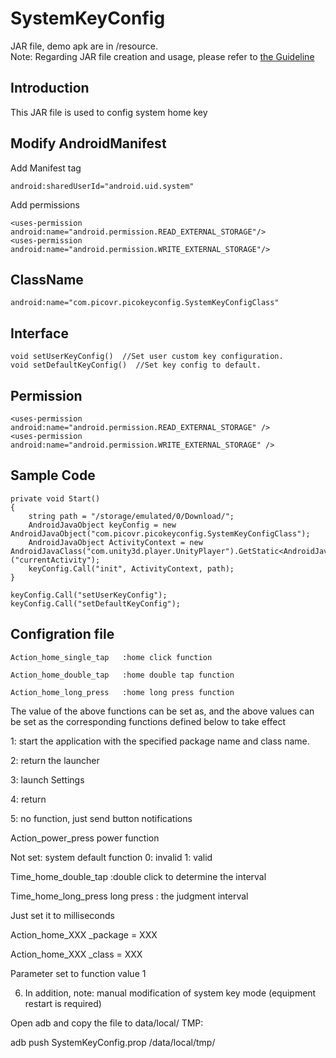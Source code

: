 # SystemKeyConfig 

JAR file, demo apk are in /resource.    
Note: Regarding JAR file creation and usage, please refer to [the Guideline](http://static.appstore.picovr.com/docs/JarUnity/index.html)

## Introduction
This JAR file is used to config system home key

## Modify AndroidManifest
Add Manifest tag
```
android:sharedUserId="android.uid.system"
``` 

Add permissions
```
<uses-permission android:name="android.permission.READ_EXTERNAL_STORAGE"/>
<uses-permission android:name="android.permission.WRITE_EXTERNAL_STORAGE"/>
```

## ClassName
```
android:name="com.picovr.picokeyconfig.SystemKeyConfigClass"
``` 

## Interface
```
void setUserKeyConfig()  //Set user custom key configuration.
void setDefaultKeyConfig()  //Set key config to default.
```

## Permission
```
<uses-permission android:name="android.permission.READ_EXTERNAL_STORAGE" />
<uses-permission android:name="android.permission.WRITE_EXTERNAL_STORAGE" />
```

## Sample Code
```
private void Start()
{
	string path = "/storage/emulated/0/Download/";
	AndroidJavaObject keyConfig = new AndroidJavaObject("com.picovr.picokeyconfig.SystemKeyConfigClass");
	AndroidJavaObject ActivityContext = new AndroidJavaClass("com.unity3d.player.UnityPlayer").GetStatic<AndroidJavaObject>("currentActivity");
	keyConfig.Call("init", ActivityContext, path);
}

keyConfig.Call("setUserKeyConfig");
keyConfig.Call("setDefaultKeyConfig");
```

## Configration file

```
Action_home_single_tap   :home click function

Action_home_double_tap   :home double tap function

Action_home_long_press   :home long press function
```

The value of the above functions can be set as, and the above values can be set as the corresponding functions defined below to take effect

1: start the application with the specified package name and class name. 

2: return the launcher

3: launch Settings 

4: return

5: no function, just send button notifications

Action_power_press power  function

Not set: system default function 0: invalid 1: valid


Time_home_double_tap  :double click to determine the interval

Time_home_long_press long press  : the judgment interval

Just set it to milliseconds



Action_home_XXX _package = XXX

Action_home_XXX _class = XXX

Parameter set to function value 1

6. In addition, note: manual modification of system key mode (equipment restart is required)

Open adb and copy the file to data/local/ TMP:

adb push SystemKeyConfig.prop /data/local/tmp/
